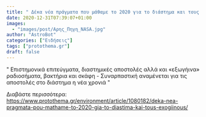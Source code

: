 ```yaml
---
title: " Δέκα νέα πράγματα που μάθαμε το 2020 για το διάστημα και τους... εξωγήινους "
date: 2020-12-31T07:39:07+01:00
images:
  - "images/post/Αρης_Πηγη_NASA.jpg"
author: "AstroBot"
categories: ["Ειδήσεις"]
tags: ["protothema.gr"]
draft: false
---
```


" Επιστημονικά επιτεύγματα, διαστημικές αποστολές αλλά και «εξωγήινα» ραδιοσήματα, βακτήρια και σκάφη - Συναρπαστική αναμένεται για τις αποστολές στο διάστημα η νέα χρονιά "

Διαβάστε περισσότερα: https://www.protothema.gr/environment/article/1080182/deka-nea-pragmata-pou-mathame-to-2020-gia-to-diastima-kai-tous-exogiinous/
